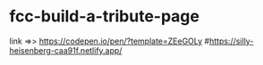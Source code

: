# fcc-build-a-tribute-page
link =>>  https://codepen.io/pen/?template=ZEeGOLy
#https://silly-heisenberg-caa91f.netlify.app/
